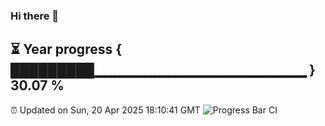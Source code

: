 ### Hi there 👋
⏳ Year progress { █████████▁▁▁▁▁▁▁▁▁▁▁▁▁▁▁▁▁▁▁▁▁ } 30.07 %
---
⏰ Updated on Sun, 20 Apr 2025 18:10:41 GMT
![Progress Bar CI](https://github.com/Moyi321/Moyi321/workflows/Progress%20Bar%20CI/badge.svg)
